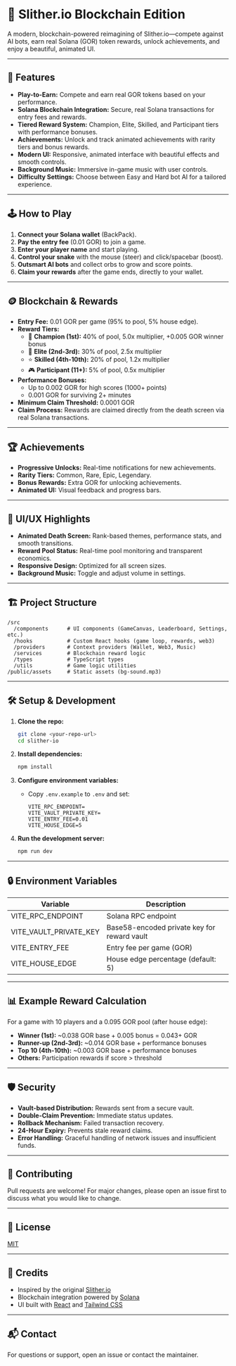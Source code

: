 # 🐍 Slither.io Blockchain Edition

A modern, blockchain-powered reimagining of Slither.io—compete against AI bots, earn real Solana (GOR) token rewards, unlock achievements, and enjoy a beautiful, animated UI.

---

## 🚀 Features

- **Play-to-Earn:** Compete and earn real GOR tokens based on your performance.
- **Solana Blockchain Integration:** Secure, real Solana transactions for entry fees and rewards.
- **Tiered Reward System:** Champion, Elite, Skilled, and Participant tiers with performance bonuses.
- **Achievements:** Unlock and track animated achievements with rarity tiers and bonus rewards.
- **Modern UI:** Responsive, animated interface with beautiful effects and smooth controls.
- **Background Music:** Immersive in-game music with user controls.
- **Difficulty Settings:** Choose between Easy and Hard bot AI for a tailored experience.

---

## 🕹️ How to Play

1. **Connect your Solana wallet** (BackPack).
2. **Pay the entry fee** (0.01 GOR) to join a game.
3. **Enter your player name** and start playing.
4. **Control your snake** with the mouse (steer) and click/spacebar (boost).
5. **Outsmart AI bots** and collect orbs to grow and score points.
6. **Claim your rewards** after the game ends, directly to your wallet.

---

## 🪙 Blockchain & Rewards

- **Entry Fee:** 0.01 GOR per game (95% to pool, 5% house edge).
- **Reward Tiers:**
  - 👑 **Champion (1st):** 40% of pool, 5.0x multiplier, +0.005 GOR winner bonus
  - 💎 **Elite (2nd-3rd):** 30% of pool, 2.5x multiplier
  - ⭐ **Skilled (4th-10th):** 20% of pool, 1.2x multiplier
  - 🎮 **Participant (11+):** 5% of pool, 0.5x multiplier
- **Performance Bonuses:**
  - Up to 0.002 GOR for high scores (1000+ points)
  - 0.001 GOR for surviving 2+ minutes
- **Minimum Claim Threshold:** 0.0001 GOR
- **Claim Process:** Rewards are claimed directly from the death screen via real Solana transactions.

---

## 🏆 Achievements

- **Progressive Unlocks:** Real-time notifications for new achievements.
- **Rarity Tiers:** Common, Rare, Epic, Legendary.
- **Bonus Rewards:** Extra GOR for unlocking achievements.
- **Animated UI:** Visual feedback and progress bars.

---

## 🎨 UI/UX Highlights

- **Animated Death Screen:** Rank-based themes, performance stats, and smooth transitions.
- **Reward Pool Status:** Real-time pool monitoring and transparent economics.
- **Responsive Design:** Optimized for all screen sizes.
- **Background Music:** Toggle and adjust volume in settings.

---

## 🏗️ Project Structure

```
/src
  /components      # UI components (GameCanvas, Leaderboard, Settings, etc.)
  /hooks           # Custom React hooks (game loop, rewards, web3)
  /providers       # Context providers (Wallet, Web3, Music)
  /services        # Blockchain reward logic
  /types           # TypeScript types
  /utils           # Game logic utilities
/public/assets     # Static assets (bg-sound.mp3)
```

---

## 🛠️ Setup & Development

1. **Clone the repo:**
   ```bash
   git clone <your-repo-url>
   cd slither-io
   ```

2. **Install dependencies:**
   ```bash
   npm install
   ```

3. **Configure environment variables:**
   - Copy `.env.example` to `.env` and set:
     ```
     VITE_RPC_ENDPOINT=
     VITE_VAULT_PRIVATE_KEY=
     VITE_ENTRY_FEE=0.01
     VITE_HOUSE_EDGE=5
     ```

4. **Run the development server:**
   ```bash
   npm run dev
   ```

---

## 🔒 Environment Variables

| Variable                | Description                                 |
|-------------------------|---------------------------------------------|
| VITE_RPC_ENDPOINT       | Solana RPC endpoint                         |
| VITE_VAULT_PRIVATE_KEY  | Base58-encoded private key for reward vault |
| VITE_ENTRY_FEE          | Entry fee per game (GOR)                    |
| VITE_HOUSE_EDGE         | House edge percentage (default: 5)          |

---

## 📊 Example Reward Calculation

For a game with 10 players and a 0.095 GOR pool (after house edge):

- **Winner (1st):** ~0.038 GOR base + 0.005 bonus = 0.043+ GOR
- **Runner-up (2nd-3rd):** ~0.014 GOR base + performance bonuses
- **Top 10 (4th-10th):** ~0.003 GOR base + performance bonuses
- **Others:** Participation rewards if score > threshold

---

## 🛡️ Security

- **Vault-based Distribution:** Rewards sent from a secure vault.
- **Double-Claim Prevention:** Immediate status updates.
- **Rollback Mechanism:** Failed transaction recovery.
- **24-Hour Expiry:** Prevents stale reward claims.
- **Error Handling:** Graceful handling of network issues and insufficient funds.

---

## 🤝 Contributing

Pull requests are welcome! For major changes, please open an issue first to discuss what you would like to change.

---

## 📄 License

[MIT](LICENSE)

---

## 🙌 Credits

- Inspired by the original [Slither.io](https://slither.io/)
- Blockchain integration powered by [Solana](https://solana.com/)
- UI built with [React](https://react.dev/) and [Tailwind CSS](https://tailwindcss.com/)

---

## 📬 Contact

For questions or support, open an issue or contact the maintainer.
